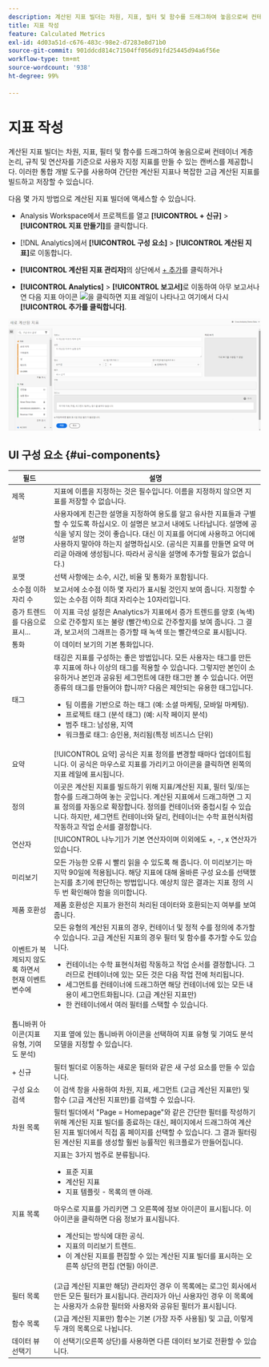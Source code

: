 ```yaml
---
description: 계산된 지표 빌더는 차원, 지표, 필터 및 함수를 드래그하여 놓음으로써 컨테이너 계층 논리, 규칙 및 연산자를 기준으로 사용자 지정 지표를 만들 수 있는 캔버스를 제공합니다. 이러한 통합 개발 도구를 사용하여 간단한 계산된 지표나 복잡한 고급 계산된 지표를 빌드하고 저장할 수 있습니다.
title: 지표 작성
feature: Calculated Metrics
exl-id: 4d03a51d-c676-483c-98e2-d7283e8d71b0
source-git-commit: 901ddcd814c71504ff056d91fd25445d94a6f56e
workflow-type: tm+mt
source-wordcount: '938'
ht-degree: 99%

---
```


# 지표 작성

계산된 지표 빌더는 차원, 지표, 필터 및 함수를 드래그하여 놓음으로써 컨테이너 계층 논리, 규칙 및 연산자를 기준으로 사용자 지정 지표를 만들 수 있는 캔버스를 제공합니다. 이러한 통합 개발 도구를 사용하여 간단한 계산된 지표나 복잡한 고급 계산된 지표를 빌드하고 저장할 수 있습니다.

다음 몇 가지 방법으로 계산된 지표 빌더에 액세스할 수 있습니다.

* Analysis Workspace에서 프로젝트를 열고 **[!UICONTROL + 신규]** > **[!UICONTROL 지표 만들기]**&#x200B;를 클릭합니다.
* [!DNL Analytics]에서 **[!UICONTROL 구성 요소]** > **[!UICONTROL 계산된 지표]**&#x200B;로 이동합니다.

* **[!UICONTROL 계산된 지표 관리자]**&#x200B;의 상단에서 [+ 추가](/help/components/calc-metrics/cm-workflow/cm-manager.md)를 클릭하거나

* **[!UICONTROL Analytics]** > **[!UICONTROL 보고서]**&#x200B;로 이동하여 아무 보고서나 연 다음 지표 아이콘 ![](https://spectrum.adobe.com/static/icons/workflow_18/Smock_Event_18_N.svg)을 클릭하면 지표 레일이 나타나고 여기에서 다시 **[!UICONTROL 추가를 클릭합니다]**.

![](assets/cm_builder_ui.png)

## UI 구성 요소 {#ui-components}

| 필드 | 설명 |
| --- | --- |
| 제목 | 지표에 이름을 지정하는 것은 필수입니다. 이름을 지정하지 않으면 지표를 저장할 수 없습니다. |
| 설명 | 사용자에게 친근한 설명을 지정하여 용도를 알고 유사한 지표들과 구별할 수 있도록 하십시오. 이 설명은 보고서 내에도 나타납니다. 설명에 공식을 넣지 않는 것이 좋습니다. 대신 이 지표를 어디에 사용하고 어디에 사용하지 말아야 하는지 설명하십시오. (공식은 지표를 만들면 요약 머리글 아래에 생성됩니다. 따라서 공식을 설명에 추가할 필요가 없습니다.) |
| 포맷 | 선택 사항에는 소수, 시간, 비율 및 통화가 포함됩니다. |
| 소수점 이하 자리 수 | 보고서에 소수점 이하 몇 자리가 표시될 것인지 보여 줍니다. 지정할 수 있는 소수점 이하 최대 자리수는 10자리입니다. |
| 증가 트렌드를 다음으로 표시... | 이 지표 극성 설정은 Analytics가 지표에서 증가 트렌드를 양호 (녹색)으로 간주할지 또는 불량 (빨간색)으로 간주할지를 보여 줍니다. 그 결과, 보고서의 그래프는 증가할 때 녹색 또는 빨간색으로 표시됩니다. |
| 통화 | 이 데이터 보기의 기본 통화입니다. |
| 태그 | 태깅은 지표를 구성하는 좋은 방법입니다. 모든 사용자는 태그를 만든 후 지표에 하나 이상의 태그를 적용할 수 있습니다. 그렇지만 본인이 소유하거나 본인과 공유된 세그먼트에 대한 태그만 볼 수 있습니다. 어떤 종류의 태그를 만들어야 합니까? 다음은 제안되는 유용한 태그입니다.<ul><li>팀 이름을 기반으로 하는 태그 (예: 소셜 마케팅, 모바일 마케팅).</li><li>프로젝트 태그 (분석 태그) (예: 시작 페이지 분석)</li><li>범주 태그: 남성용, 지역</li><li>워크플로 태그: 승인용, 처리됨(특정 비즈니스 단위)</li></ul> |
| 요약 | [!UICONTROL 요약] 공식은 지표 정의를 변경할 때마다 업데이트됩니다. 이 공식은 마우스로 지표를 가리키고 아이콘을 클릭하면 왼쪽의 지표 레일에 표시됩니다. |
| 정의 | 이곳은 계산된 지표를 빌드하기 위해 지표/계산된 지표, 필터 및/또는 함수를 드래그하여 놓는 곳입니다. 계산된 지표에서 드래그하면 그 지표 정의를 자동으로 확장합니다. 정의를 컨테이너와 중첩시킬 수 있습니다. 하지만, 세그먼트 컨테이너와 달리, 컨테이너는 수학 표현식처럼 작동하고 작업 순서를 결정합니다. |
| 연산자 | [!UICONTROL 나누기]가 기본 연산자이며 이외에도 +, -, x 연산자가 있습니다. |
| 미리보기 | 모든 가능한 오류 시 빨리 읽을 수 있도록 해 줍니다. 이 미리보기는 마지막 90일에 적용됩니다. 해당 지표에 대해 올바른 구성 요소를 선택했는지를 초기에 판단하는 방법입니다. 예상치 않은 결과는 지표 정의 시 두 번 확인해야 함을 의미합니다. |
| 제품 호환성 | 제품 호환성은 지표가 완전히 처리된 데이터와 호환되는지 여부를 보여 줍니다. |
| 이벤트가 복제되지 않도록 하면서 현재 이벤트 변수에 | 모든 유형의 계산된 지표의 경우, 컨테이너 및 정적 수를 정의에 추가할 수 있습니다. 고급 계산된 지표의 경우 필터 및 함수를 추가할 수도 있습니다.<ul><li>컨테이너는 수학 표현식처럼 작동하고 작업 순서를 결정합니다. 그러므로 컨테이너에 있는 모든 것은 다음 작업 전에 처리됩니다.</li><li>세그먼트를 컨테이너에 드래그하면 해당 컨테이너에 있는 모든 내용이 세그먼트화됩니다. (고급 계산된 지표만)</li><li>한 컨테이너에서 여러 필터를 스택할 수 있습니다.</li></ul> |
| 톱니바퀴 아이콘(지표 유형, 기여도 분석) | 지표 옆에 있는 톱니바퀴 아이콘을 선택하여 지표 유형 및 기여도 분석 모델을 지정할 수 있습니다. |
| + 신규 | 필터 빌더로 이동하는 새로운 필터와 같은 새 구성 요소를 만들 수 있습니다. |
| 구성 요소 검색 | 이 검색 창을 사용하여 차원, 지표, 세그먼트 (고급 계산된 지표만) 및 함수 (고급 계산된 지표만)를 검색할 수 있습니다. |
| 차원 목록 | 필터 빌더에서 &quot;Page = Homepage&quot;와 같은 간단한 필터를 작성하기 위해 계산된 지표 빌더를 종료하는 대신, 페이지에서 드래그하여 계산된 지표 빌더에서 직접 홈 페이지를 선택할 수 있습니다. 그 결과 필터링된 계산된 지표를 생성할 훨씬 능률적인 워크플로가 만들어집니다. |
| 지표 목록 | 지표는 3가지 범주로 분류됩니다.<ul><li>표준 지표</li><li>계산된 지표</li><li>지표 템플릿 - 목록의 맨 아래.</li></ul>마우스로 지표를 가리키면 그 오른쪽에 정보 아이콘이 표시됩니다. 이 아이콘을 클릭하면 다음 정보가 표시됩니다.<ul><li>계산되는 방식에 대한 공식.</li><li>지표의 미리보기 트렌드.</li><li>이 계산된 지표를 편집할 수 있는 계산된 지표 빌더를 표시하는 오른쪽 상단의 편집 (연필) 아이콘.</li></ul> |
| 필터 목록 | (고급 계산된 지표만 해당) 관리자인 경우 이 목록에는 로그인 회사에서 만든 모든 필터가 표시됩니다. 관리자가 아닌 사용자인 경우 이 목록에는 사용자가 소유한 필터와 사용자와 공유된 필터가 표시됩니다. |
| 함수 목록 | (고급 계산된 지표만) 함수는 기본 (가장 자주 사용됨) 및 고급, 이렇게 두 개의 목록으로 나뉩니다. |
| 데이터 뷰 선택기 | 이 선택기(오른쪽 상단)를 사용하면 다른 데이터 보기로 전환할 수 있습니다. |
